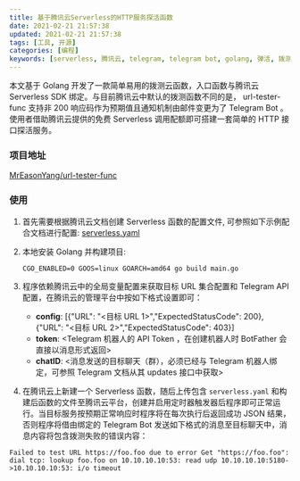 ```yaml
---
title: 基于腾讯云Serverless的HTTP服务探活函数
date: 2021-02-21 21:57:38
updated: 2021-02-21 21:57:38
tags: [工具, 开源]
categories: [编程]
keywords: [serverless, 腾讯云, telegram, telegram bot, golang, 弹活, 拨测]
---
```

本文基于 Golang 开发了一款简单易用的拨测云函数，入口函数与腾讯云 Serverless SDK 绑定。与目前腾讯云中默认的拨测函数不同的是， url-tester-func 支持非 200 响应码作为预期值且通知机制由邮件变更为了 Telegram Bot 。使用者借助腾讯云提供的免费 Serverless 调用配额即可搭建一套简单的 HTTP 接口探活服务。
### 项目地址
[MrEasonYang/url-tester-func](https://github.com/MrEasonYang/url-tester-func)
### 使用
1. 首先需要根据腾讯云文档创建 Serverless 函数的配置文件, 可参照如下示例配合文档进行配置: [serverless.yaml](https://github.com/MrEasonYang/url-tester-func/blob/main/serverless.yaml.example)

2. 本地安装 Golang 并构建项目:

   ```shell
   CGO_ENABLED=0 GOOS=linux GOARCH=amd64 go build main.go
   ```
<!--more-->

3. 程序依赖腾讯云中的全局变量配置来获取目标 URL 集合配置和 Telegram API 配置，在腾讯云的管理平台中按如下格式设置即可：
   - **config**: [{"URL": "<目标 URL 1>","ExpectedStatusCode": 200},{"URL": "<目标 URL 2>","ExpectedStatusCode": 403}]
   - **token**: <Telegram 机器人的 API Token ，在创建机器人时 BotFather 会直接以消息形式返回>
   - **chatID**: <消息发送的目标聊天（群），必须已经与 Telegram 机器人绑定，可参照 Telegram 文档从其 updates 接口中获取>

4. 在腾讯云上新建一个 Serverless 函数，随后上传包含 `serverless.yaml` 和构建后函数的文件至腾讯云平台，创建并启用定时器触发器后程序即可正常运行。当目标服务按预期正常响应时程序将在每次执行后返回成功 JSON 结果，否则程序将借由绑定的 Telegram Bot 发送如下格式的消息至目标聊天中，消息内容将包含拨测失败的错误内容：

```
Failed to test URL https://foo.foo due to error Get "https://foo.foo": dial tcp: lookup foo.foo on 10.10.10.10:53: read udp 10.10.10.10:5180->10.10.10.10:53: i/o timeout
```